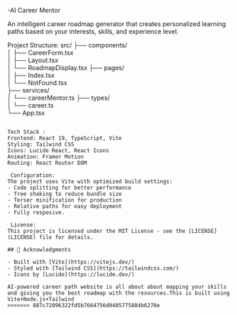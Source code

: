 -AI Career Mentor

An intelligent career roadmap generator that creates personalized learning paths based on your interests, skills, and experience level.

Project Structure:
src/
├── components/         
│   ├── CareerForm.tsx   
│   ├── Layout.tsx       
│   └── RoadmapDisplay.tsx
├── pages/             
│   ├── Index.tsx      
│   └── NotFound.tsx   
├── services/           
│   └── careerMentor.ts 
├── types/             
│   └── career.ts      
└── App.tsx            
```

Tech Stack :
Frontend: React 19, TypeScript, Vite
Styling: Tailwind CSS
Icons: Lucide React, React Icons
Animation: Framer Motion
Routing: React Router DOM

 Configuration:
The project uses Vite with optimized build settings:
- Code splitting for better performance
- Tree shaking to reduce bundle size
- Terser minification for production
- Relative paths for easy deployment
- Fully resposive.

 License:
This project is licensed under the MIT License - see the [LICENSE](LICENSE) file for details.

## 🙏 Acknowledgments

- Built with [Vite](https://vitejs.dev/)
- Styled with [Tailwind CSS](https://tailwindcss.com/)
- Icons by [Lucide](https://lucide.dev/)

AI-powered career path website is all about about mapping your skills and giving you the best roadmap with the resources.This is built using Vite+Node.js+Tailwind
>>>>>>> 887c72096322fd5b7664756d9485775884b6270e

